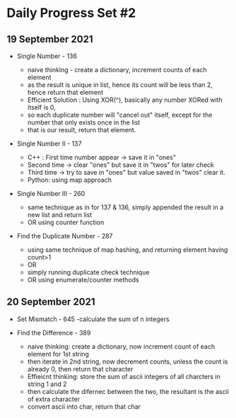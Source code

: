 # Daily Progress Set #2

## 19 September 2021

- Single Number - 136
  - naive thinking - create a dictionary, increment counts of each element
  - as the result is unique in list, hence its count will be less than 2, hence return that element
  - Efficient Solution : Using XOR(^), basically any number XORed with itself is 0, 
  - so each duplicate number will "cancel out" itself, except for the number that only exists once in the list
  - that is our result, return that element.

- Single Number II - 137
  - C++ : First time number appear -> save it in "ones"
  - Second time -> clear "ones" but save it in "twos" for later check
  - Third time -> try to save in "ones" but value saved in "twos" clear it.
  - Python: using map approach

- Single Number III - 260
  - same technique as in for 137 & 136, simply appended the result in a new list and return list
  - OR using counter function
  
- Find the Duplicate Number - 287
  - using same technique of map hashing, and returning element having count>1
  - OR
  - simply running duplicate check technique
  - OR using enumerate/counter methods

## 20 September 2021

- Set Mismatch - 645
  -calculate the sum of n integers


- Find the Difference - 389
  - naive thinking: create a dictionary, now increment count of each element for 1st string
  - then iterate in 2nd string, now decrement counts, unless the count is already 0, then return that character
  - Effieicnt thinking: store the sum of ascii integers of all charcters in string 1 and 2
  - then calculate the difernec between the two, the resultant is the ascii of extra character
  - convert ascii into char, return that char